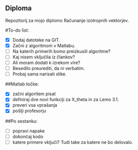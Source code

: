 ﻿## Diploma

Repozitorij za mojo diplomo Računanje izotropnih vektorjev.

#To-do list:
- [x] Dodaj datoteke na GIT.
- [x] Začni z algoritmom v Matlabu.
- [ ] Na katerih primerih bomo preizkusili algoritme?
- [ ] Kaj nisem vključila iz člankov?
- [ ] Ali moram dodati k izrekom vire?
- [ ] Besedilo preurediti, da ni verbatim.
- [ ] Probaj sama narisati slike.

##Matlab točke:
- [x] začni algoritem pisat
- [x] definiraj dve novi funkciji za X_theta in za Lemo 3.1.
- [x] preveri vsa vprašanja
- [x] pošlji profesorju

##Po sestanku:
- [ ] popravi napake
- [ ] dokončaj kodo
- [ ] katere primere vključi? Tudi take za katere ne bo delovalo.
